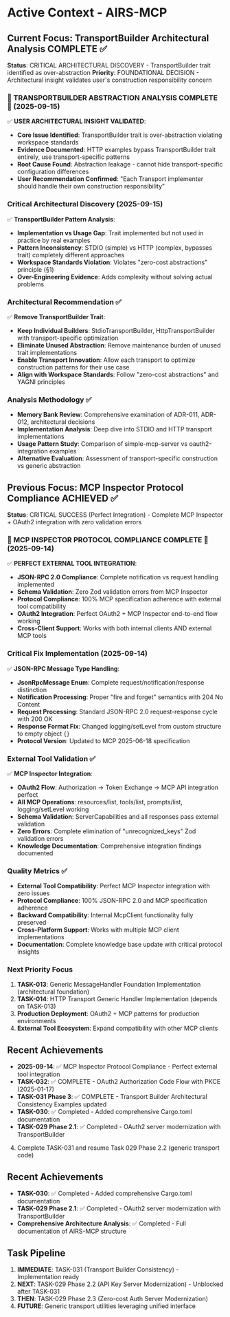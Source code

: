 # Active Context - AIRS-MCP

## Current Focus: TransportBuilder Architectural Analysis COMPLETE ✅

**Status**: CRITICAL ARCHITECTURAL DISCOVERY - TransportBuilder trait identified as over-abstraction
**Priority**: FOUNDATIONAL DECISION - Architectural insight validates user's construction responsibility concern

### 🎯 TRANSPORTBUILDER ABSTRACTION ANALYSIS COMPLETE 🎯 (2025-09-15)
✅ **USER ARCHITECTURAL INSIGHT VALIDATED**:
- **Core Issue Identified**: TransportBuilder trait is over-abstraction violating workspace standards
- **Evidence Documented**: HTTP examples bypass TransportBuilder trait entirely, use transport-specific patterns
- **Root Cause Found**: Abstraction leakage - cannot hide transport-specific configuration differences
- **User Recommendation Confirmed**: "Each Transport implementer should handle their own construction responsibility"

### Critical Architectural Discovery (2025-09-15)
✅ **TransportBuilder Pattern Analysis**:
- **Implementation vs Usage Gap**: Trait implemented but not used in practice by real examples
- **Pattern Inconsistency**: STDIO (simple) vs HTTP (complex, bypasses trait) completely different approaches
- **Workspace Standards Violation**: Violates "zero-cost abstractions" principle (§1)
- **Over-Engineering Evidence**: Adds complexity without solving actual problems

### Architectural Recommendation ✅
✅ **Remove TransportBuilder Trait**:
- **Keep Individual Builders**: StdioTransportBuilder, HttpTransportBuilder<E> with transport-specific optimization
- **Eliminate Unused Abstraction**: Remove maintenance burden of unused trait implementations
- **Enable Transport Innovation**: Allow each transport to optimize construction patterns for their use case
- **Align with Workspace Standards**: Follow "zero-cost abstractions" and YAGNI principles

### Analysis Methodology ✅
- **Memory Bank Review**: Comprehensive examination of ADR-011, ADR-012, architectural decisions
- **Implementation Analysis**: Deep dive into STDIO and HTTP transport implementations
- **Usage Pattern Study**: Comparison of simple-mcp-server vs oauth2-integration examples
- **Alternative Evaluation**: Assessment of transport-specific construction vs generic abstraction

## Previous Focus: MCP Inspector Protocol Compliance ACHIEVED ✅

**Status**: CRITICAL SUCCESS (Perfect Integration) - Complete MCP Inspector + OAuth2 integration with zero validation errors

### 🎉 MCP INSPECTOR PROTOCOL COMPLIANCE COMPLETE 🎉 (2025-09-14)
✅ **PERFECT EXTERNAL TOOL INTEGRATION**:
- **JSON-RPC 2.0 Compliance**: Complete notification vs request handling implemented
- **Schema Validation**: Zero Zod validation errors from MCP Inspector
- **Protocol Compliance**: 100% MCP specification adherence with external tool compatibility
- **OAuth2 Integration**: Perfect OAuth2 + MCP Inspector end-to-end flow working
- **Cross-Client Support**: Works with both internal clients AND external MCP tools

### Critical Fix Implementation (2025-09-14)
✅ **JSON-RPC Message Type Handling**:
- **JsonRpcMessage Enum**: Complete request/notification/response distinction
- **Notification Processing**: Proper "fire and forget" semantics with 204 No Content
- **Request Processing**: Standard JSON-RPC 2.0 request-response cycle with 200 OK
- **Response Format Fix**: Changed logging/setLevel from custom structure to empty object `{}`
- **Protocol Version**: Updated to MCP 2025-06-18 specification

### External Tool Validation ✅
✅ **MCP Inspector Integration**:
- **OAuth2 Flow**: Authorization → Token Exchange → MCP API integration perfect
- **All MCP Operations**: resources/list, tools/list, prompts/list, logging/setLevel working
- **Schema Validation**: ServerCapabilities and all responses pass external validation
- **Zero Errors**: Complete elimination of "unrecognized_keys" Zod validation errors
- **Knowledge Documentation**: Comprehensive integration findings documented

### Quality Metrics ✅
- **External Tool Compatibility**: Perfect MCP Inspector integration with zero issues
- **Protocol Compliance**: 100% JSON-RPC 2.0 and MCP specification adherence  
- **Backward Compatibility**: Internal McpClient functionality fully preserved
- **Cross-Platform Support**: Works with multiple MCP client implementations
- **Documentation**: Complete knowledge base update with critical protocol insights

### Next Priority Focus
1. **TASK-013**: Generic MessageHandler Foundation Implementation (architectural foundation)
2. **TASK-014**: HTTP Transport Generic Handler Implementation (depends on TASK-013)  
3. **Production Deployment**: OAuth2 + MCP patterns for production environments
4. **External Tool Ecosystem**: Expand compatibility with other MCP clients

## Recent Achievements
- **2025-09-14**: ✅ MCP Inspector Protocol Compliance - Perfect external tool integration
- **TASK-032**: ✅ COMPLETE - OAuth2 Authorization Code Flow with PKCE (2025-01-17)
- **TASK-031 Phase 3**: ✅ COMPLETE - Transport Builder Architectural Consistency Examples updated
- **TASK-030**: ✅ Completed - Added comprehensive Cargo.toml documentation  
- **TASK-029 Phase 2.1**: ✅ Completed - OAuth2 server modernization with TransportBuilder
4. Complete TASK-031 and resume Task 029 Phase 2.2 (generic transport code)

## Recent Achievements
- **TASK-030**: ✅ Completed - Added comprehensive Cargo.toml documentation
- **TASK-029 Phase 2.1**: ✅ Completed - OAuth2 server modernization with TransportBuilder
- **Comprehensive Architecture Analysis**: ✅ Completed - Full documentation of AIRS-MCP structure

## Task Pipeline
1. **IMMEDIATE**: TASK-031 (Transport Builder Consistency) - Implementation ready
2. **NEXT**: TASK-029 Phase 2.2 (API Key Server Modernization) - Unblocked after TASK-031
3. **THEN**: TASK-029 Phase 2.3 (Zero-cost Auth Server Modernization)
4. **FUTURE**: Generic transport utilities leveraging unified interface
